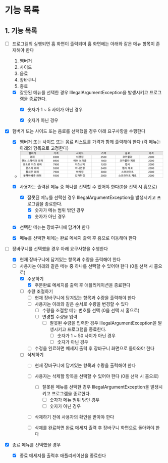 # 기능 목록

## 1. 기능 목록

- [ ] 프로그램의 실행되면 홈 화면이 출력되며 홈 화면에는 아래와 같은 메뉴 항목이 존재해야 한다
    1. 햄버거
    2. 사이드
    3. 음료
    4. 장바구니
    5. 종료

    - [x] 잘못된 메뉴를 선택한 경우 IllegalArgumentException을 발생시키고 프로그램을 종료한다.
        - [x] 숫자가 1 ~ 5 사이가 아닌 경우
        - [x] 숫자가 아닌 경우


- [x] 햄버거 또는 사이드 또는 음료를 선택했을 경우 아래 요구사항을 수행한다
    - [x] 햄버거 또는 사이드 또는 음료 리스트를 가격과 함께 출력해야 한다 (각 메뉴는 아래의 항목으로 고정한다)
    - ![img.png](img.png)
    - [x] 사용자는 출력된 메뉴 중 하나를 선택할 수 있어야 한다(0을 선택 시 홈으로)
        - [x] 잘못된 메뉴를 선택한 경우 IllegalArgumentException을 발생시키고 프로그램을 종료한다.
            - [x] 숫자가 메뉴 범위 밖인 경우
            - [x] 숫자가 아닌 경우
    - [x] 선택한 메뉴는 장바구니에 담겨야 한다
    - [x] 메뉴를 선택한 뒤에는 완료 메세지 출력 후 홈으로 이동해야 한다


- [ ] 장바구니를 선택했을 경우 아래 요구사항을 수행한다
    - [x] 현재 장바구니에 담겨있는 항목과 수량을 출력해야 한다
    - [ ] 사용자는 아래와 같은 메뉴 중 하나를 선택할 수 있어야 한다 (0을 선택 시 홈으로)
        - [x] 주문하기
            - [x] 주문완료 메세지를 출력 후 애플리케이션을 종료한다
        - [ ] 수량 조절하기
            - [ ] 현재 장바구니에 담겨있는 항목과 수량을 출력해야 한다
            - [ ] 사용자는 아래와 같은 순서로 수량을 변경할 수 있다
                - [ ] 수량을 조절할 메뉴 번호를 선택 (0을 선택 시 홈으로)
                - [ ] 변경할 수량을 입력
                    - [ ] 잘못된 수량을 입력한 경우 IllegalArgumentException을 발생시키고 프로그램을 종료한다.
                        - [ ] 숫자가 1 ~ 50 사이가 아닌 경우
                        - [ ] 숫자가 아닌 경우
            - [ ] 수정을 완료하면 메세지 출력 후 장바구니 화면으로 돌아와야 한다
        - [ ] 삭제하기
            - [ ] 현재 장바구니에 담겨있는 항목과 수량을 출력해야 한다
            - [ ] 사용자는 삭제할 항목을 선택할 수 있어야 한다 (0을 선택 시 홈으로)
                - [ ] 잘못된 메뉴를 선택한 경우 IllegalArgumentException을 발생시키고 프로그램을 종료한다.
                    - [ ] 숫자가 메뉴 범위 밖인 경우
                    - [ ] 숫자가 아닌 경우
            - [ ] 삭제하기 전에 사용자의 확인을 받아야 한다
            - [ ] 삭제를 완료하면 완료 메세지 출력 후 장바구니 화면으로 돌아와야 한다


- [x] 종료 메뉴를 선택했을 경우
    - [x] 종료 메세지를 출력후 애플리케이션을 종료한다